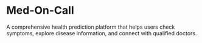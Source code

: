 # Med-On-Call
 A comprehensive health prediction platform that helps users check symptoms, explore disease information, and connect with qualified doctors.
